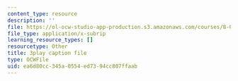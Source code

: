 ```yaml
---
content_type: resource
description: ''
file: https://ol-ocw-studio-app-production.s3.amazonaws.com/courses/8-01sc-classical-mechanics-fall-2016/ea6d80cc345a0554ed7394cc807ffaab_PQfYJ2TjpEU.srt
file_type: application/x-subrip
learning_resource_types: []
resourcetype: Other
title: 3play caption file
type: OCWFile
uid: ea6d80cc-345a-0554-ed73-94cc807ffaab
---
```

